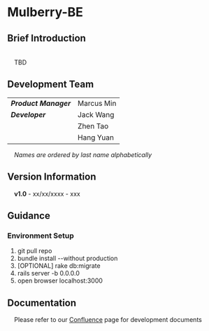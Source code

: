 # Mulberry-BE


## Brief Introduction

<br/>&nbsp;&nbsp;&nbsp;&nbsp;TBD

## Development Team

|                           |                    |
|---------------------------|--------------------|
| ***Product Manager***     | Marcus Min         |
| ***Developer***           | Jack Wang          |
|                           | Zhen Tao           |
|                           | Hang Yuan          |

&nbsp;&nbsp;&nbsp;&nbsp;*Names are ordered by last name alphabetically*

## Version Information

&nbsp;&nbsp;&nbsp;&nbsp;**v1.0** - xx/xx/xxxx - xxx

## Guidance
### Environment Setup
1. git pull repo
2. bundle install --without production
3. [OPTIONAL] rake db:migrate
3. rails server -b 0.0.0.0
4. open browser localhost:3000

## Documentation

&nbsp;&nbsp;&nbsp;&nbsp;Please refer to our [Confluence](https://marcus117.atlassian.net/wiki/spaces/MULBERRY/overview "Mulberry Confluence") page for development documents
